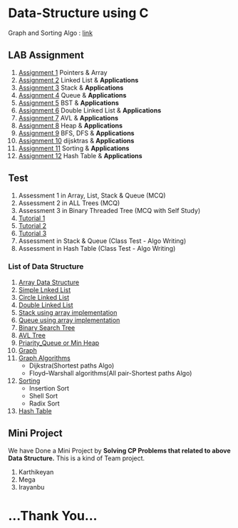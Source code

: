 # Data-Structure using C
Graph and Sorting Algo : [link](https://github.com/KKBUGHUNTER/Data-Structure/blob/main/DS%20UNIT%204%2C5.pdf)
## LAB Assignment
1.  [Assignment 1](https://github.com/KKBUGHUNTER/Data-Structure/tree/main/Assignment%201) Pointers & Array
2.  [Assignment 2](https://github.com/KKBUGHUNTER/Data-Structure/tree/main/Assignment%202) Linked List & **Applications**
3.  [Assignment 3](https://github.com/KKBUGHUNTER/Data-Structure/tree/main/Assignment-3) Stack & **Applications**
4.  [Assignment 4](https://github.com/KKBUGHUNTER/Data-Structure/tree/main/Assignment-4) Queue & **Applications**
5.  [Assignment 5](https://github.com/KKBUGHUNTER/Data-Structure/tree/main/Assignment-5) BST & **Applications**
6.  [Assignment 6](https://github.com/KKBUGHUNTER/Data-Structure/tree/main/Assignment-6) Double Linked List & **Applications**
7.  [Assignment 7](https://github.com/KKBUGHUNTER/Data-Structure/tree/main/Assignment-7) AVL & **Applications**
8.  [Assignment 8](https://github.com/KKBUGHUNTER/Data-Structure/tree/main/Assignment-8) Heap & **Applications**
9.  [Assignment 9](https://github.com/KKBUGHUNTER/Data-Structure/tree/main/Assignment-9) BFS, DFS & **Applications**
10.  [Assignment 10](https://github.com/KKBUGHUNTER/Data-Structure/tree/main/Assignment-10) dijsktras & **Applications**
11.  [Assignment 11](https://github.com/KKBUGHUNTER/Data-Structure/tree/main/Assignment-11) Sorting & **Applications**
12.  [Assignment 12](https://github.com/KKBUGHUNTER/Data-Structure/tree/main/Assignment-12) Hash Table & **Applications**
## Test
1. Assessment 1 in Array, List, Stack & Queue (MCQ) 
2. Assessment 2 in ALL Trees (MCQ)
3. Assessment 3 in Binary Threaded Tree (MCQ with Self Study)
4. [Tutorial 1](https://github.com/KKBUGHUNTER/Data-Structure/tree/main/Tutorial-1)
5. [Tutorial 2](https://github.com/KKBUGHUNTER/Data-Structure/tree/main/Tutorial-2)
6. [Tutorial 3](https://github.com/KKBUGHUNTER/Data-Structure/tree/main/Tutorial-3)
7. Assessment  in Stack & Queue (Class Test - Algo Writing)
8. Assessment  in Hash Table (Class Test - Algo Writing)



### List of Data Structure
1.  [Array Data Structure](https://github.com/KKBUGHUNTER/Data-Structure/tree/main/All%20Data%20Structure/Array%20Data%20Structure)  <br>
2.  [Simple Lnked List](https://github.com/KKBUGHUNTER/Data-Structure/tree/main/All%20Data%20Structure/Simple%20Linked%20List) <br>
3.  [Circle Linked List](https://github.com/KKBUGHUNTER/Data-Structure/tree/main/All%20Data%20Structure/Circular%20Linked%20List) <br>
4.  [Double Linked List](https://github.com/KKBUGHUNTER/Data-Structure/tree/main/All%20Data%20Structure/Double%20Linked%20List) <br>
5.  [Stack using array implementation](https://github.com/KKBUGHUNTER/Data-Structure/tree/main/All%20Data%20Structure/Stack%20using%20array%20implementation) <br>
6.  [Queue using array implementation](https://github.com/KKBUGHUNTER/Data-Structure/tree/main/All%20Data%20Structure)<br>
7.  [Binary Search Tree](https://github.com/KKBUGHUNTER/Data-Structure/tree/main/All%20Data%20Structure/BST) <br>
8.  [AVL Tree](https://github.com/KKBUGHUNTER/Data-Structure/tree/main/All%20Data%20Structure/AVL) <br>
9.  [Priarity_Queue or Min Heap](https://github.com/KKBUGHUNTER/Data-Structure/tree/main/All%20Data%20Structure/Priarity_Queue) <br>
10. [Graph](https://github.com/KKBUGHUNTER/Data-Structure/tree/main/All%20Data%20Structure/GRAPH) <br>
11. [Graph Algorithms](https://github.com/KKBUGHUNTER/Data-Structure/tree/main/All%20Data%20Structure/GRAPH%20Appliactions) <br>
     - Dijkstra(Shortest paths Algo)
     - Floyd–Warshall algorithms(All pair-Shortest paths Algo)
12. [Sorting](https://github.com/KKBUGHUNTER/Data-Structure/tree/main/All%20Data%20Structure/GRAPH%20Appliactions)
    - Insertion Sort
    - Shell Sort
    - Radix Sort
13. [Hash Table](https://github.com/KKBUGHUNTER/Data-Structure/tree/main/All%20Data%20Structure/GRAPH%20Appliactions)<br>
    

## Mini Project 
We have Done a Mini Project by **Solving CP Problems that related to above Data Structure.** This is a kind of Team project.
1. Karthikeyan
2. Mega
3. Irayanbu

# ...Thank You...
